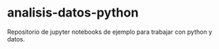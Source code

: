 # analisis-datos-python
Repositorio de jupyter notebooks de ejemplo para trabajar con python y datos.
